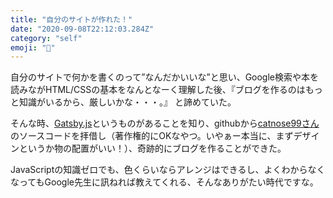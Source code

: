 ```yaml
---
title: "自分のサイトが作れた！"
date: "2020-09-08T22:12:03.284Z"
category: "self"
emoji: "🐰"
---
```


自分のサイトで何かを書くのって”なんだかいいな”と思い、Google検索や本を読みながHTML/CSSの基本をなんとなーく理解した後、『ブログを作るのはもっと知識がいるから、厳しいかな・・・。』 と諦めていた。

そんな時、[Gatsby.js](https://www.gatsbyjs.com/)というものがあることを知り、githubから[catnose99さん](https://github.com/catnose99/CatKnows)のソースコードを拝借し（著作権的にOKなやつ。いやぁー本当に、まずデザインというか物の配置がいい！）、奇跡的にブログを作ることができた。

JavaScriptの知識ゼロでも、色くらいならアレンジはできるし、よくわからなくなってもGoogle先生に訊ねれば教えてくれる、そんなありがたい時代ですな。

